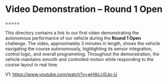 # Video Demonstration – Round 1 Open
=====

This directory contains a link to our first video demonstrating the autonomous performance of our vehicle during the **Round 1 Open** challenge. The video, approximately 3 minutes in length, shows the vehicle navigating the course autonomously, highlighting its sensor integration, control logic, and overall programming. Throughout the demonstration, the vehicle maintains smooth and controlled motion while responding to the course layout in real time.

V1: https://www.youtube.com/watch?v=wHibLU0Jp-U
